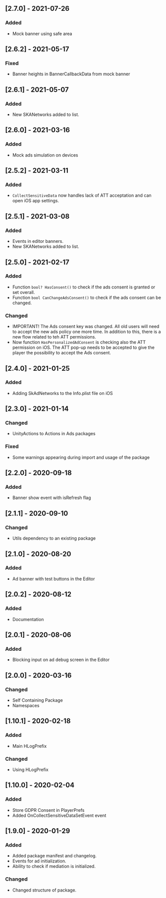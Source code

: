 ## [2.7.0] - 2021-07-26
### Added
- Mock banner using safe area


## [2.6.2] - 2021-05-17
### Fixed
- Banner heights in BannerCallbackData from mock banner


## [2.6.1] - 2021-05-07
### Added
- New SKANetworks added to list.


## [2.6.0] - 2021-03-16
### Added
- Mock ads simulation on devices


## [2.5.2] - 2021-03-11
### Added
- `CollectSensitiveData` now handles lack of ATT acceptation and can open iOS app settings.


## [2.5.1] - 2021-03-08
### Added
- Events in editor banners.
- New SKANetworks added to list.


## [2.5.0] - 2021-02-17
### Added
- Function `bool? HasConsent()` to check if the ads consent is granted or set overall.
- Function `bool CanChangeAdsConsent()` to check if the ads consent can be changed.

### Changed
- IMPORTANT! The Ads consent key was changed. All old users will need to accept the new ads policy one more time. In addition to this, there is a new flow related to teh ATT permissions.
- Now function `HasPersonalizedAdConsent` is checking also the ATT permission on iOS. The ATT pop-up needs to be accepted to give the player the possibility to accept the Ads consent.


## [2.4.0] - 2021-01-25
### Added
- Adding SkAdNetworks to the Info.plist file on iOS


## [2.3.0] - 2021-01-14
### Changed
- UnityActions to Actions in Ads packages

### Fixed
- Some warnings appearing during import and usage of the package


## [2.2.0] - 2020-09-18
### Added
- Banner show event with isRefresh flag


## [2.1.1] - 2020-09-10
### Changed
- Utils dependency to an existing package


## [2.1.0] - 2020-08-20
### Added
- Ad banner with test buttons in the Editor


## [2.0.2] - 2020-08-12
### Added
- Documentation


## [2.0.1] - 2020-08-06
### Added
- Blocking input on ad debug screen in the Editor


## [2.0.0] - 2020-03-16
### Changed
- Self Containing Package
- Namespaces


## [1.10.1] - 2020-02-18
### Added
- Main HLogPrefix

### Changed
- Using HLogPrefix


## [1.10.0] - 2020-02-04
### Added
- Store GDPR Consent in PlayerPrefs
- Added OnCollectSensitiveDataSetEvent event


## [1.9.0] - 2020-01-29
### Added
- Added package manifest and changelog.
- Events for ad initialization.
- Ability to check if mediation is initialized.

### Changed
- Changed structure of package.
